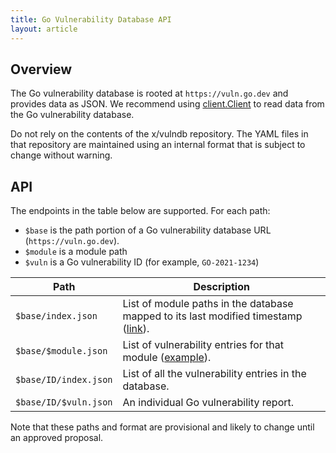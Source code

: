 ```yaml
---
title: Go Vulnerability Database API
layout: article
---
```


## Overview

The Go vulnerability database is rooted at `https://vuln.go.dev` and
provides data as JSON. We recommend using
[client.Client](https://pkg.go.dev/golang.org/x/vuln/client#Client) to read
data from the Go vulnerability database.

Do not rely on the contents of the x/vulndb repository. The YAML files in that
repository are maintained using an internal format that is subject to change
without warning.

## API

The endpoints in the table below are supported. For each path:

- `$base` is the path portion of a Go vulnerability database URL (`https://vuln.go.dev`).
- `$module` is a module path
- `$vuln` is a Go vulnerability ID (for example, `GO-2021-1234`)

<table>
  <thead>
    <tr>
      <th>Path</th>
      <th>Description</th>
    </tr>
  </thead>
  <tbody>
    <tr>
      <td><code>$base/index.json</code></td>
      <td>
        List of module paths in the database mapped to its last modified
        timestamp (<a href="https://vuln.go.dev/index.json">link</a>).
      </td>
    </tr>
    <tr>
      <td><code>$base/$module.json</code></td>
      <td>
        List of vulnerability entries for that module (<a href="https://vuln.go.dev/golang.org/x/crypto.json">example</a>).
      </td>
    </tr>
    <tr>
      <td><code>$base/ID/index.json</code></td>
      <td>
        List of all the vulnerability entries in the database.
      </td>
    </tr>
    <tr>
      <td><code>$base/ID/$vuln.json</code></td>
      <td>
        An individual Go vulnerability report.
      </td>
    </tr>
  </tbody>
</table>

Note that these paths and format are provisional and likely to change until an
approved proposal.
